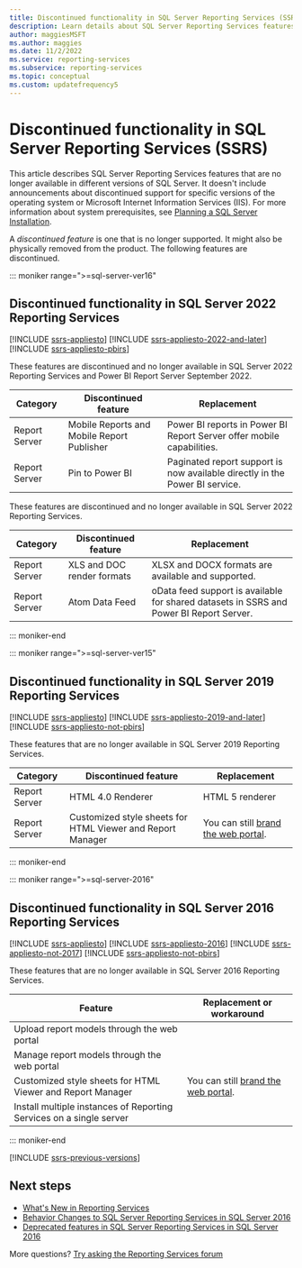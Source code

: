 ```yaml
---
title: Discontinued functionality in SQL Server Reporting Services (SSRS)
description: Learn details about SQL Server Reporting Services features that are no longer available in different versions of Reporting Services.
author: maggiesMSFT
ms.author: maggies
ms.date: 11/2/2022
ms.service: reporting-services
ms.subservice: reporting-services
ms.topic: conceptual
ms.custom: updatefrequency5
---
```


# Discontinued functionality in SQL Server Reporting Services (SSRS)

This article describes SQL Server Reporting Services features that are no longer available in different versions of SQL Server. It doesn't include announcements about discontinued support for specific versions of the operating system or Microsoft Internet Information Services (IIS). For more information about system prerequisites, see [Planning a SQL Server Installation](../sql-server/install/planning-a-sql-server-installation.md).

A *discontinued feature* is one that is no longer supported. It might also be physically removed from the product. The following features are discontinued.

::: moniker range=">=sql-server-ver16"

## Discontinued functionality in SQL Server 2022 Reporting Services

[!INCLUDE [ssrs-appliesto](../includes/ssrs-appliesto.md)] [!INCLUDE [ssrs-appliesto-2022-and-later](../includes/ssrs-appliesto-2022-and-later.md)] [!INCLUDE [ssrs-appliesto-pbirs](../includes/ssrs-appliesto-pbirs.md)]

These features are discontinued and no longer available in SQL Server 2022 Reporting Services and Power BI Report Server September 2022.

| **Category** | **Discontinued feature** | **Replacement** |
| --- | --- | --- |
| Report Server | Mobile Reports and Mobile Report Publisher | Power BI reports in Power BI Report Server offer mobile capabilities. |
| Report Server | Pin to Power BI | Paginated report support is now available directly in the Power BI service.  |

These features are discontinued and no longer available in SQL Server 2022 Reporting Services.

| **Category** | **Discontinued feature** | **Replacement** |
| --- | --- | --- |
| Report Server | XLS and DOC render formats | XLSX and DOCX formats are available and supported. |
| Report Server | Atom Data Feed | oData feed support is available for shared datasets in SSRS and Power BI Report Server. |

::: moniker-end

::: moniker range=">=sql-server-ver15"

## Discontinued functionality in SQL Server 2019 Reporting Services

[!INCLUDE [ssrs-appliesto](../includes/ssrs-appliesto.md)] [!INCLUDE [ssrs-appliesto-2019-and-later](../includes/ssrs-appliesto-2019-and-later.md)] [!INCLUDE [ssrs-appliesto-not-pbirs](../includes/ssrs-appliesto-not-pbirs.md)]

These features that are no longer available in SQL Server 2019 Reporting Services. 

| Category | Discontinued feature | Replacement |
| --- | --- | --- |
| Report Server | HTML 4.0 Renderer | HTML 5 renderer |
| Report Server | Customized style sheets for HTML Viewer and  Report Manager | You can still [brand the web portal](branding-the-web-portal.md). |

::: moniker-end

::: moniker range=">=sql-server-2016"

## Discontinued functionality in SQL Server 2016 Reporting Services

[!INCLUDE [ssrs-appliesto](../includes/ssrs-appliesto.md)] [!INCLUDE [ssrs-appliesto-2016](../includes/ssrs-appliesto-2016.md)] [!INCLUDE [ssrs-appliesto-not-2017](../includes/ssrs-appliesto-not-2017.md)] [!INCLUDE [ssrs-appliesto-not-pbirs](../includes/ssrs-appliesto-not-pbirs.md)]

These features that are no longer available in SQL Server 2016 Reporting Services. 

|Feature|Replacement or workaround|
|-|-|
|Upload report models through the web portal|
|Manage report models through the web portal|
|Customized style sheets for HTML Viewer and Report Manager|You can still [brand the web portal](branding-the-web-portal.md).|
|Install multiple instances of Reporting Services on a single server|

::: moniker-end

[!INCLUDE [ssrs-previous-versions](../includes/ssrs-previous-versions.md)]

## Next steps

* [What's New in Reporting Services](../reporting-services/what-s-new-in-sql-server-reporting-services-ssrs.md)  
* [Behavior Changes to SQL Server Reporting Services in SQL Server 2016](../reporting-services/behavior-changes-to-sql-server-reporting-services-in-sql-server-2016.md)  
* [Deprecated features in SQL Server Reporting Services in SQL Server 2016](../reporting-services/deprecated-features-in-sql-server-reporting-services-ssrs.md)  

More questions? [Try asking the Reporting Services forum](/answers/search.html?c=&f=&includeChildren=&q=ssrs+OR+reporting+services&redirect=search%2fsearch&sort=relevance&type=question+OR+idea+OR+kbentry+OR+answer+OR+topic+OR+user)
